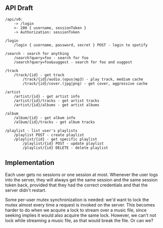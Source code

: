 ## API Draft

```
/api/v0:
	-> /login
	<- 200 { username, sessionToken }
	-> Authorization: sessionToken

/login
	/login { username, password, secret } POST - login to spotify

/search - search for anything
	/search?query=foo - search for foo
	/search?query=foo&suggest - search for foo and suggest

/track
	/track/{id} - get track
		/track/{id}/audio.(opus|mp3) - play track, medium cache
		/track/{id}/cover.(jpg|png) - get cover, aggressive cache

/artist
	/artist/{id} - get artist info
	/artist/{id}/tracks - get artist tracks
	/artist/{id}/albums - get artist albums

/album
	/album/{id} - get album info
	/album/{id}/tracks - get album tracks

/playlist - list user's playlists
	/playlist POST - create playlist
	/playlist/{id} - get specific playlist
		/playlist/{id} POST - update playlist
		/playlist/{id} DELETE - delete playlist
```

## Implementation

Each user gets no sessions or one session at most. Whenever the user logs into
the server, they will always get the same session and the same session token
back, provided that they had the correct credentials and that the server didn't
restart.

Some per-user mutex synchronization is needed: we'd want to lock the mutex
almost every time a request is invoked on the server. This becomes harder to do
when we acquire a lock to stream over a music file, since seeking implies it
would also acquire the same lock. However, we can't not lock while streaming a
music file, as that would break the file. Or can we?
